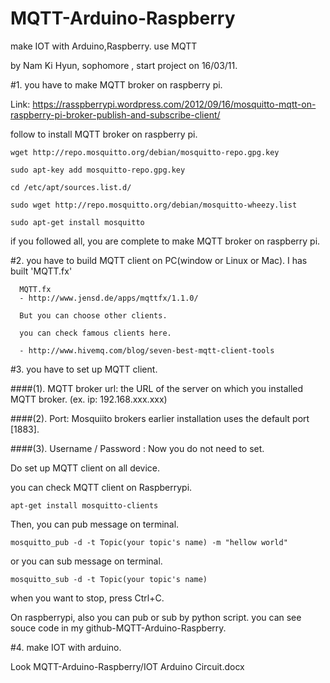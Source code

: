 # MQTT-Arduino-Raspberry
make IOT with Arduino,Raspberry. use MQTT

by Nam Ki Hyun, sophomore , start project on 16/03/11.

#1. you have to make MQTT broker on raspberry pi.

   Link: https://rasspberrypi.wordpress.com/2012/09/16/mosquitto-mqtt-on-raspberry-pi-broker-publish-and-subscribe-client/

   follow to install MQTT broker on raspberry pi.

    wget http://repo.mosquitto.org/debian/mosquitto-repo.gpg.key
   
    sudo apt-key add mosquitto-repo.gpg.key
   
    cd /etc/apt/sources.list.d/
   
    sudo wget http://repo.mosquitto.org/debian/mosquitto-wheezy.list
   
    sudo apt-get install mosquitto

   if you followed all, you are complete to make MQTT broker on raspberry pi.


#2. you have to build MQTT client on PC(window or Linux or Mac). I has built 'MQTT.fx'
  
      MQTT.fx
      - http://www.jensd.de/apps/mqttfx/1.1.0/
  
      But you can choose other clients.

      you can check famous clients here.
  
      - http://www.hivemq.com/blog/seven-best-mqtt-client-tools
  
#3. you have to set up MQTT client.
  
####(1). MQTT broker url: the URL of the server on which you installed MQTT broker. (ex. ip: 192.168.xxx.xxx)

####(2). Port: Mosquiito brokers earlier installation uses the default port [1883].

####(3). Username / Password : Now you do not need to set.
      
   Do set up MQTT client on all device.
      
   you can check MQTT client on Raspberrypi.
     
    apt-get install mosquitto-clients 

   Then, you can pub message on terminal.
   
    mosquitto_pub -d -t Topic(your topic's name) -m "hellow world"
   
   or you can sub message on terminal.
   
    mosquitto_sub -d -t Topic(your topic's name)
   
   when you want to stop, press Ctrl+C.
   
   On raspberrypi, also you can pub or sub by python script. you can see souce code in my github-MQTT-Arduino-Raspberry.
   
#4. make IOT with arduino.
   
   Look MQTT-Arduino-Raspberry/IOT Arduino Circuit.docx
